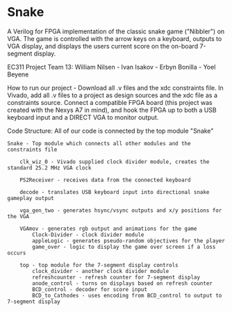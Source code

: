 # Snake
A Verilog for FPGA implementation of the classic snake game ("Nibbler") on VGA. The game is controlled with the arrow keys on a keyboard, outputs to VGA display, and displays the users current score on the on-board 7-segment display.

EC311 Project Team 13:
William Nilsen - 
Ivan Isakov - 
Erbyn Bonilla - 
Yoel Beyene

How to run our project - Download all .v files and the xdc constraints file. In Vivado, add all .v files to a project as design sources and the xdc file as a constraints source. Connect a compatible FPGA board (this project was created with the Nexys A7 in mind), and hook the FPGA up to both a USB keyboard input and a DIRECT VGA to monitor output.

Code Structure:
All of our code is connected by the top module "Snake"

    Snake - Top module which connects all other modules and the constraints file
    
        clk_wiz_0 - Vivado supplied clock divider module, creates the standard 25.2 MHz VGA clock
    
        PS2Receiver - receives data from the connected keyboard
    
        decode - translates USB keyboard input into directional snake gameplay output
    
        vga_gen_two - generates hsync/vsync outputs and x/y positions for the VGA
    
        VGAmov - generates rgb output and animations for the game
            Clock-Divider - clock divider module
            appleLogic - generates pseudo-random objectives for the player
            game_over - logic to display the game over screen if a loss occurs
    
        top - top module for the 7-segment display controls
            clock_divider - another clock divider module
            refreshcounter - refresh counter for 7-segment display
            anode_control - turns on displays based on refresh counter
            BCD_control - decoder for score input
            BCD_to_Cathodes - uses encoding from BCD_control to output to 7-segment display
